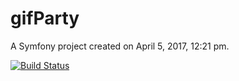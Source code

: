 gifParty
========

A Symfony project created on April 5, 2017, 12:21 pm.

[![Build Status](https://travis-ci.com/carloboy7/gifcreator.svg?token=vBhKSo8BobCzx8MdqmUp&branch=master)](https://travis-ci.com/carloboy7/gifcreator)
